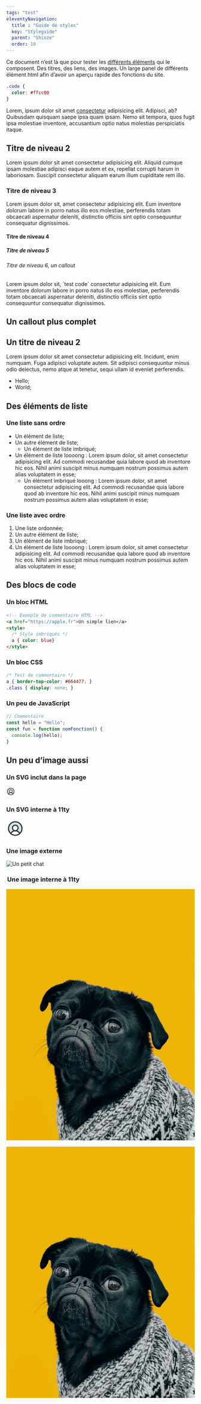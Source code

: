 ```yaml
---
tags: "test"
eleventyNavigation:
  title : "Guide de styles"
  key: "Styleguide"
  parent: "Shinze"
  order: 10
---
```


Ce document n’est là que pour tester les [différents éléments](#) qui le composent. Des titres, des liens, des images. Un large panel de différents élément html afin d’avoir un aperçu rapide des fonctions du site.

```css
.code {
  color: #ffcc00
}
```

Lorem, ipsum dolor sit amet [consectetur](#) adipisicing elit. Adipisci, ab? Quibusdam quisquam saepe ipsa quam ipsam. Nemo sit tempora, quos fugit ipsa molestiae inventore, accusantium optio natus molestias perspiciatis itaque.

## Titre de niveau 2

Lorem ipsum dolor sit amet consectetur adipisicing elit. Aliquid cumque ipsam molestiae adipisci eaque autem et ex, repellat corrupti harum in laboriosam. Suscipit consectetur aliquam earum illum cupiditate rem illo.

### Titre de niveau 3

Lorem ipsum dolor sit, amet consectetur adipisicing elit. Eum inventore dolorum labore in porro natus illo eos molestiae, perferendis totam obcaecati aspernatur deleniti, distinctio officiis sint optio consequuntur consequatur dignissimos.

#### Titre de niveau 4
##### Titre de niveau 5
###### Titre de niveau 6, un callout


<div class="callout">
Lorem ipsum dolor sit, `test code` consectetur adipisicing elit. Eum inventore dolorum labore in porro natus illo eos molestiae, perferendis totam obcaecati aspernatur deleniti, distinctio officiis sint optio consequuntur consequatur dignissimos.
</div>

## Un callout plus complet

<div class="callout">

## Un titre de niveau 2

Lorem ipsum dolor sit amet consectetur adipisicing elit. Incidunt, enim numquam. Fuga adipisci voluptate autem. Sit adipisci consequuntur minus odio delectus, nemo atque at tenetur, sequi ullam id eveniet perferendis.

- Hello;
- World;

</div>

## Des éléments de liste

### Une liste sans ordre

- Un élément de liste;
- Un autre élément de liste;
  - Un élément de liste imbriqué;
- Un élément de liste loooong : Lorem ipsum dolor, sit amet consectetur adipisicing elit. Ad commodi recusandae quia labore quod ab inventore hic eos. Nihil animi suscipit minus numquam nostrum possimus autem alias voluptatem in esse;
  - Un élément imbriqué looong : Lorem ipsum dolor, sit amet consectetur adipisicing elit. Ad commodi recusandae quia labore quod ab inventore hic eos. Nihil animi suscipit minus numquam nostrum possimus autem alias voluptatem in esse;

### Une liste avec ordre

1. Une liste ordonnée;
2. Un autre élément de liste;
  1. Un élément de liste imbriqué;
3. Un élément de liste loooong : Lorem ipsum dolor, sit amet consectetur adipisicing elit. Ad commodi recusandae quia labore quod ab inventore hic eos. Nihil animi suscipit minus numquam nostrum possimus autem alias voluptatem in esse;


## Des blocs de code

### Un bloc HTML

```html
<!-- Exemple de commentaire HTML -->
<a href="https://apple.fr">Un simple lien</a>
<style>
  /* Style imbriqués */
  a { color: blue}
</style>
```

### Un bloc CSS

```css
/* Test de commentaire */
a { border-top-color: #664477; }
.class { display: none; }
```

### Un peu de JavaScript

```js
// Commentaire
const hello = "Hello";
const fun = function nomFonction() {
  console.log(hello);
}
```

## Un peu d’image aussi

### Un SVG inclut dans la page

<svg width="24" height="24" viewBox="0 0 24 24" fill="none" xmlns="http://www.w3.org/2000/svg">
<path opacity="0.2" d="M12.0002 3C10.1791 2.99947 8.40066 3.55141 6.89985 4.5829C5.39904 5.6144 4.24645 7.07692 3.59435 8.77726C2.94224 10.4776 2.8213 12.3358 3.24751 14.1063C3.67371 15.8768 4.62699 17.4764 5.98144 18.6937C6.54581 17.5824 7.40689 16.649 8.46924 15.997C9.5316 15.345 10.7537 14.9999 12.0002 15C11.2585 15 10.5335 14.7801 9.9168 14.368C9.30012 13.956 8.81947 13.3703 8.53564 12.6851C8.25181 11.9998 8.17755 11.2458 8.32225 10.5184C8.46694 9.79098 8.82409 9.1228 9.34854 8.59835C9.87299 8.0739 10.5412 7.71675 11.2686 7.57206C11.996 7.42736 12.75 7.50162 13.4353 7.78545C14.1205 8.06928 14.7061 8.54993 15.1182 9.16661C15.5303 9.7833 15.7502 10.5083 15.7502 11.25C15.7502 12.2446 15.3551 13.1984 14.6518 13.9017C13.9486 14.6049 12.9948 15 12.0002 15C13.2467 14.9999 14.4688 15.345 15.5311 15.997C16.5935 16.649 17.4546 17.5824 18.0189 18.6937C19.3734 17.4764 20.3267 15.8768 20.7529 14.1063C21.1791 12.3358 21.0581 10.4776 20.406 8.77726C19.7539 7.07692 18.6013 5.6144 17.1005 4.5829C15.5997 3.55141 13.8213 2.99947 12.0002 3Z" fill="#207892"/>
<path d="M12 21C16.9706 21 21 16.9706 21 12C21 7.02944 16.9706 3 12 3C7.02944 3 3 7.02944 3 12C3 16.9706 7.02944 21 12 21Z" stroke="#323232" stroke-width="1.5" stroke-linecap="round" stroke-linejoin="round"/>
<path d="M12 15C14.0711 15 15.75 13.3211 15.75 11.25C15.75 9.17893 14.0711 7.5 12 7.5C9.92893 7.5 8.25 9.17893 8.25 11.25C8.25 13.3211 9.92893 15 12 15Z" stroke="#323232" stroke-width="1.5" stroke-linecap="round" stroke-linejoin="round"/>
<path d="M5.98145 18.6938C6.54574 17.5824 7.40678 16.6488 8.46914 15.9968C9.5315 15.3447 10.7537 14.9995 12.0002 14.9995C13.2467 14.9995 14.4689 15.3447 15.5312 15.9968C16.5936 16.6488 17.4547 17.5824 18.0189 18.6938" stroke="#323232" stroke-width="1.5" stroke-linecap="round" stroke-linejoin="round"/>
</svg>

### Un SVG interne à 11ty

![Un svg qui ](/img/test.svg)

### Une image externe 

![Un petit chat](https://placekitten.com/300)

###  Une image interne à 11ty

![Un petit chien](/img/dog.jpeg)


<img src="/img/dog.jpeg" alt="">

